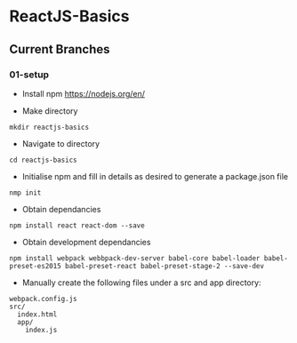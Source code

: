 # ReactJS-Basics
## Current Branches
### 01-setup
* Install npm https://nodejs.org/en/

* Make directory
```
mkdir reactjs-basics
```

* Navigate to directory
```
cd reactjs-basics
```

* Initialise npm and fill in details as desired to generate a package.json file
```
nmp init
```

* Obtain dependancies
```
npm install react react-dom --save
```

* Obtain development dependancies
```
npm install webpack webbpack-dev-server babel-core babel-loader babel-preset-es2015 babel-preset-react babel-preset-stage-2 --save-dev
```

* Manually create the following files under a src and app directory:
```
webpack.config.js
src/
  index.html
  app/
    index.js
```
